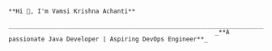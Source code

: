                                                                         **Hi 👋, I'm Vamsi Krishna Achanti**
                                _______________________________________________________________________________________________________________________
                                                             _**A passionate Java Developer | Aspiring DevOps Engineer**_
 
